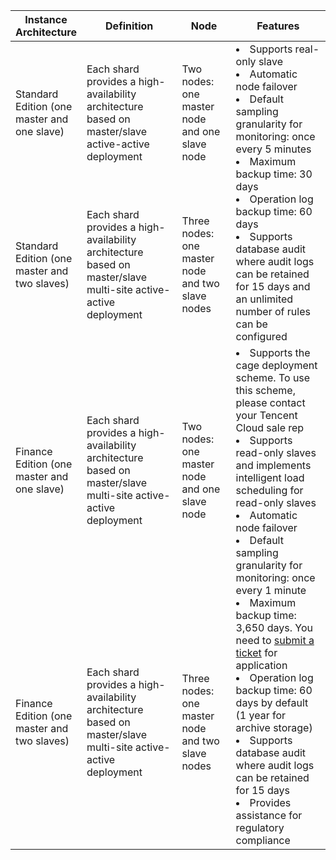 <table>
<thead>
<tr>
<th width="22%">Instance Architecture</th>
<th>Definition</th>
<th>Node</th>
<th>Features</th>
</tr>
</thead>
<tbody><tr>
<td>Standard Edition (one master and one slave)</td>
<td>Each shard provides a high-availability architecture based on master/slave active-active deployment</td>
<td>Two nodes: one master node and one slave node</td>
<td rowspan = "2"><li>Supports real-only slave</li><li>Automatic node failover</li><li>Default sampling granularity for monitoring: once every 5 minutes</li><li>Maximum backup time: 30 days</li><li>Operation log backup time: 60 days</li><li>Supports database audit where audit logs can be retained for 15 days and an unlimited number of rules can be configured</li></td>
</tr>
<tr>
<td>Standard Edition (one master and two slaves)</td>
<td>Each shard provides a high-availability architecture based on master/slave multi-site active-active deployment</td>
<td>Three nodes: one master node and two slave nodes</td>
</tr>
<tr>
<td>Finance Edition (one master and one slave)</td>
<td>Each shard provides a high-availability architecture based on master/slave multi-site active-active deployment</td>
<td>Two nodes: one master node and one slave node</td>
<td  rowspan = "2"><li>Supports the cage deployment scheme. To use this scheme, please contact your Tencent Cloud sale rep</li><li>Supports read-only slaves and implements intelligent load scheduling for read-only slaves</li><li>Automatic node failover</li><li>Default sampling granularity for monitoring: once every 1 minute</li><li>Maximum backup time: 3,650 days. You need to <a href="https://console.cloud.tencent.com/workorder/category">submit a ticket</a> for application</li><li>Operation log backup time: 60 days by default (1 year for archive storage)</li><li>Supports database audit where audit logs can be retained for 15 days</li><li>Provides assistance for regulatory compliance</li></td>
</tr>
<tr>
<td>Finance Edition (one master and two slaves)</td>
<td>Each shard provides a high-availability architecture based on master/slave multi-site active-active deployment</td>
<td>Three nodes: one master node and two slave nodes</td>
</tr>
</tbody></table>
